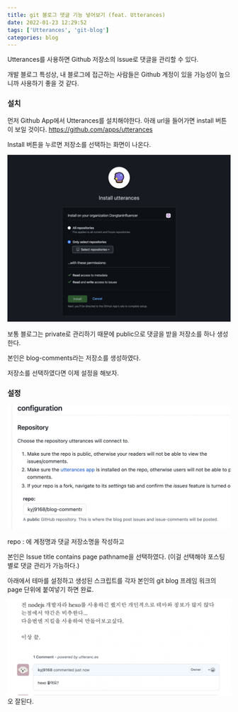 ```yaml
---
title: git 블로그 댓글 기능 넣어보기 (feat. Utterances)
date: 2022-01-23 12:29:52
tags: ['Utterances', 'git-blog']
categories: blog
---
```

Utterances를 사용하면 Github 저장소의 Issue로 댓글을 관리할 수 있다.

개발 블로그 특성상, 내 블로그에 접근하는 사람들은 Github 계정이 있을 가능성이 높으니까 사용하기 좋을 것 같다.

### 설치

먼저 Github App에서 Utterances를 설치해야한다.
아래 url을 들어가면 install 버튼이 보일 것이다.
https://github.com/apps/utterances

Install 버튼을 누르면 저장소를 선택하는 화면이 나온다.

![install](/img/page/install-2.png)

보통 블로그는 private로 관리하기 때문에 public으로 댓글을 받을 저장소를 하나 생성한다.

본인은 blog-comments라는 저장소를 생성하였다.

저장소를 선택하였다면 이제 설정을 해보자.

### 설정 
![install](/img/page/install-3.png)

repo : 에 계정명과 댓글 저장소명을 작성하고

본인은 Issue title contains page pathname을 선택하였다.
(이걸 선택해야 포스팅 별로 댓글 관리가 가능하다.)

아래에서 테마를 설정하고 생성된 스크립트를 각자 본인의 git blog 프레임 워크의 page 단위에 붙여넣기 하면 완료.

![install](/img/page/install-4.png)
오 잘된다.
